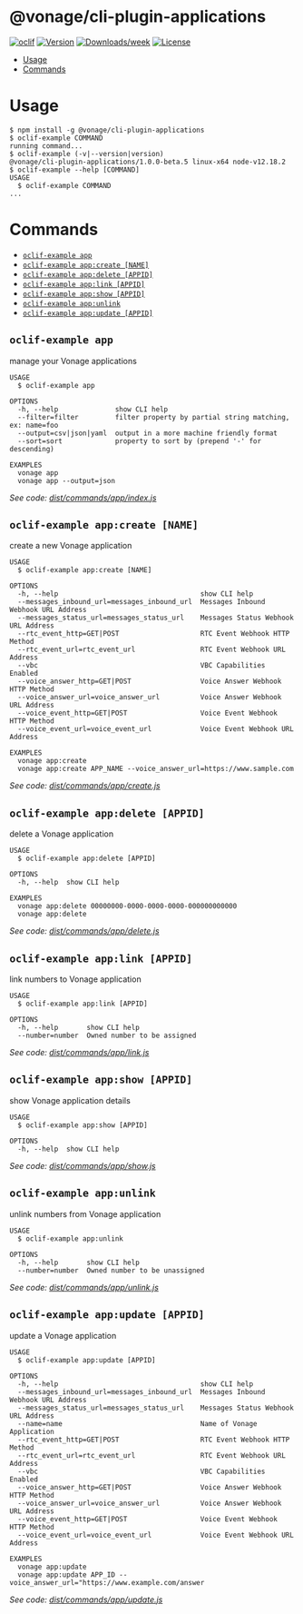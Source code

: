 @vonage/cli-plugin-applications
=======================

[![oclif](https://img.shields.io/badge/cli-oclif-brightgreen.svg)](https://oclif.io)
[![Version](https://img.shields.io/npm/v/@vonage/cli-plugin-applications.svg)](https://npmjs.org/applications/@vonage/cli-plugin-applications)
[![Downloads/week](https://img.shields.io/npm/dw/@vonage/cli-plugin-applications.svg)](https://npmjs.org/applications/@vonage/cli-plugin-applications)
[![License](https://img.shields.io/npm/l/@vonage/cli-plugin-applications.svg)](https://github.com/Vonage/vonage-cli/blob/master/applicationss/applications/applications.json)

<!-- toc -->
* [Usage](#usage)
* [Commands](#commands)
<!-- tocstop -->

# Usage
<!-- usage -->
```sh-session
$ npm install -g @vonage/cli-plugin-applications
$ oclif-example COMMAND
running command...
$ oclif-example (-v|--version|version)
@vonage/cli-plugin-applications/1.0.0-beta.5 linux-x64 node-v12.18.2
$ oclif-example --help [COMMAND]
USAGE
  $ oclif-example COMMAND
...
```
<!-- usagestop -->
# Commands
<!-- commands -->
* [`oclif-example app`](#oclif-example-app)
* [`oclif-example app:create [NAME]`](#oclif-example-appcreate-name)
* [`oclif-example app:delete [APPID]`](#oclif-example-appdelete-appid)
* [`oclif-example app:link [APPID]`](#oclif-example-applink-appid)
* [`oclif-example app:show [APPID]`](#oclif-example-appshow-appid)
* [`oclif-example app:unlink`](#oclif-example-appunlink)
* [`oclif-example app:update [APPID]`](#oclif-example-appupdate-appid)

## `oclif-example app`

manage your Vonage applications

```
USAGE
  $ oclif-example app

OPTIONS
  -h, --help              show CLI help
  --filter=filter         filter property by partial string matching, ex: name=foo
  --output=csv|json|yaml  output in a more machine friendly format
  --sort=sort             property to sort by (prepend '-' for descending)

EXAMPLES
  vonage app
  vonage app --output=json
```

_See code: [dist/commands/app/index.js](https://github.com/Vonage/vonage-cli/blob/v1.0.0-beta.5/dist/commands/app/index.js)_

## `oclif-example app:create [NAME]`

create a new Vonage application

```
USAGE
  $ oclif-example app:create [NAME]

OPTIONS
  -h, --help                                   show CLI help
  --messages_inbound_url=messages_inbound_url  Messages Inbound Webhook URL Address
  --messages_status_url=messages_status_url    Messages Status Webhook URL Address
  --rtc_event_http=GET|POST                    RTC Event Webhook HTTP Method
  --rtc_event_url=rtc_event_url                RTC Event Webhook URL Address
  --vbc                                        VBC Capabilities Enabled
  --voice_answer_http=GET|POST                 Voice Answer Webhook HTTP Method
  --voice_answer_url=voice_answer_url          Voice Answer Webhook URL Address
  --voice_event_http=GET|POST                  Voice Event Webhook HTTP Method
  --voice_event_url=voice_event_url            Voice Event Webhook URL Address

EXAMPLES
  vonage app:create
  vonage app:create APP_NAME --voice_answer_url=https://www.sample.com
```

_See code: [dist/commands/app/create.js](https://github.com/Vonage/vonage-cli/blob/v1.0.0-beta.5/dist/commands/app/create.js)_

## `oclif-example app:delete [APPID]`

delete a Vonage application

```
USAGE
  $ oclif-example app:delete [APPID]

OPTIONS
  -h, --help  show CLI help

EXAMPLES
  vonage app:delete 00000000-0000-0000-0000-000000000000
  vonage app:delete
```

_See code: [dist/commands/app/delete.js](https://github.com/Vonage/vonage-cli/blob/v1.0.0-beta.5/dist/commands/app/delete.js)_

## `oclif-example app:link [APPID]`

link numbers to Vonage application

```
USAGE
  $ oclif-example app:link [APPID]

OPTIONS
  -h, --help       show CLI help
  --number=number  Owned number to be assigned
```

_See code: [dist/commands/app/link.js](https://github.com/Vonage/vonage-cli/blob/v1.0.0-beta.5/dist/commands/app/link.js)_

## `oclif-example app:show [APPID]`

show Vonage application details

```
USAGE
  $ oclif-example app:show [APPID]

OPTIONS
  -h, --help  show CLI help
```

_See code: [dist/commands/app/show.js](https://github.com/Vonage/vonage-cli/blob/v1.0.0-beta.5/dist/commands/app/show.js)_

## `oclif-example app:unlink`

unlink numbers from Vonage application

```
USAGE
  $ oclif-example app:unlink

OPTIONS
  -h, --help       show CLI help
  --number=number  Owned number to be unassigned
```

_See code: [dist/commands/app/unlink.js](https://github.com/Vonage/vonage-cli/blob/v1.0.0-beta.5/dist/commands/app/unlink.js)_

## `oclif-example app:update [APPID]`

update a Vonage application

```
USAGE
  $ oclif-example app:update [APPID]

OPTIONS
  -h, --help                                   show CLI help
  --messages_inbound_url=messages_inbound_url  Messages Inbound Webhook URL Address
  --messages_status_url=messages_status_url    Messages Status Webhook URL Address
  --name=name                                  Name of Vonage Application
  --rtc_event_http=GET|POST                    RTC Event Webhook HTTP Method
  --rtc_event_url=rtc_event_url                RTC Event Webhook URL Address
  --vbc                                        VBC Capabilities Enabled
  --voice_answer_http=GET|POST                 Voice Answer Webhook HTTP Method
  --voice_answer_url=voice_answer_url          Voice Answer Webhook URL Address
  --voice_event_http=GET|POST                  Voice Event Webhook HTTP Method
  --voice_event_url=voice_event_url            Voice Event Webhook URL Address

EXAMPLES
  vonage app:update
  vonage app:update APP_ID --voice_answer_url="https://www.example.com/answer
```

_See code: [dist/commands/app/update.js](https://github.com/Vonage/vonage-cli/blob/v1.0.0-beta.5/dist/commands/app/update.js)_
<!-- commandsstop -->
